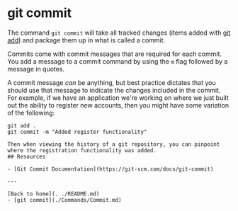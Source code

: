 # git commit 

The command `git commit` will take all tracked changes (items added with [git add](./Add.md)) and package them up in what is called a commit.

Commits come with commit messages that are required for each commit. You add a message to a commit command by using the `m` flag followed by a message in quotes. 

A commit message _can_ be anything, but best practice dictates that you should use that message to indicate the changes included in the commit.
For example, if we have an application we're working on where we just built out the ability to register new accounts, then you might have some variation of the following:

```
git add .
git commit -m "Added register functionality"

Then when viewing the history of a git repository, you can pinpoint where the registration functionality was added.
## Resources 

- [Git Commit Documentation](https://git-scm.com/docs/git-commit)

---

[Back to home](. ./README.md)
- [git commit](./Commands/Commit.md)
